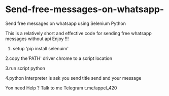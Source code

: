 # Send-free-messages-on-whatsapp-
Send free messages on whatsapp  using Selenium Python 

This is a relatively short and effective code
for sending free whatsapp messages without api Enjoy !!!

1. setup 'pip install selenuim'

2.copy the'PATH' driver chrome to a script location

3.run script python 

4.python Interpreter is ask you send title send and your message

Yon need Help ? Talk to me Telegram t.me/appel_420

